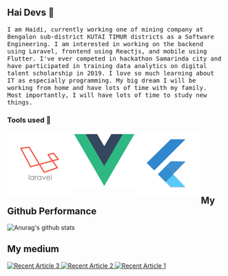 ## Hai Devs :wave: 

<!--<p align="center">
  <img src="https://raw.githubusercontent.com/coderjojo/coderjojo/master/img/github.gif" width=100>
  <br><br> -->
  <samp>
    I am Haidi, currently working one of mining company at Bengalon sub-district KUTAI TIMUR districts as a Software Engineering. I am interested in working on the backend using Laravel, frontend using Reactjs, and mobile using Flutter. I've ever competed in hackathon Samarinda city and have participated in training data analytics on digital talent scholarship in 2019. I love so much learning about IT as especially programming. My big dream I will be working from home and have lots of time with my family. Most importantly, I will have lots of time to study new things.
  </samp>
</p>

### Tools used  :rocket:
<img align="left" width="150px" src="https://raw.githubusercontent.com/haidi20/haidi20/master/images/laravel-logo.png" > 
<img align="left" width="150px" src="https://raw.githubusercontent.com/haidi20/haidi20/master/images/vue.jpg" > 
<img align="left" width="150px" src="https://raw.githubusercontent.com/haidi20/haidi20/master/images/flutter.png"> <br /> <br /> <br /> <br /> <br /> <br /> <br />


## My Github Performance
![Anurag's github stats](https://github-readme-stats.vercel.app/api?username=haidi20&theme=default&show_icons=true)

## My medium
<a target="_blank" href="https://github-readme-medium-recent-article.vercel.app/medium/@haidinurhadinata_22/2"><img src="https://github-readme-medium-recent-article.vercel.app/medium/@haidinurhadinata_22/2" alt="Recent Article 3"> 
<a target="_blank" href="https://github-readme-medium-recent-article.vercel.app/medium/@haidinurhadinata_22/1"><img src="https://github-readme-medium-recent-article.vercel.app/medium/@haidinurhadinata_22/1" alt="Recent Article 2"> 
<a target="_blank" href="https://github-readme-medium-recent-article.vercel.app/medium/@haidinurhadinata_22/0"><img src="https://github-readme-medium-recent-article.vercel.app/medium/@haidinurhadinata_22/0" alt="Recent Article 1"> 


